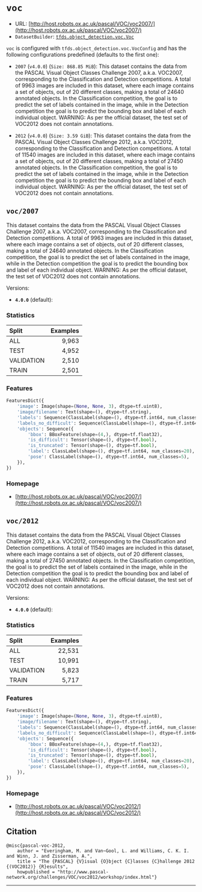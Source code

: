 <div itemscope itemtype="http://schema.org/Dataset">
  <div itemscope itemprop="includedInDataCatalog" itemtype="http://schema.org/DataCatalog">
    <meta itemprop="name" content="TensorFlow Datasets" />
  </div>

  <meta itemprop="name" content="voc" />
  <meta itemprop="description" content="This dataset contains the data from the PASCAL Visual Object Classes Challenge&#10;2007, a.k.a. VOC2007, corresponding to the Classification and Detection&#10;competitions.&#10;A total of 9963 images are included in this dataset, where each image&#10;contains a set of objects, out of 20 different classes, making a total of&#10;24640 annotated objects.&#10;In the Classification competition, the goal is to predict the set of labels&#10;contained in the image, while in the Detection competition the goal is to&#10;predict the bounding box and label of each individual object.&#10;WARNING: As per the official dataset, the test set of VOC2012 does not contain&#10;annotations.&#10;&#10;&#10;To use this dataset:&#10;&#10;```python&#10;import tensorflow_datasets as tfds&#10;&#10;ds = tfds.load(&#x27;voc&#x27;, split=&#x27;train&#x27;)&#10;for ex in ds.take(4):&#10;  print(ex)&#10;```&#10;&#10;See [the guide](https://www.tensorflow.org/datasets/overview) for more&#10;informations on [tensorflow_datasets](https://www.tensorflow.org/datasets).&#10;&#10;" />
  <meta itemprop="url" content="https://www.tensorflow.org/datasets/catalog/voc" />
  <meta itemprop="sameAs" content="http://host.robots.ox.ac.uk/pascal/VOC/voc2007/" />
  <meta itemprop="citation" content="@misc{pascal-voc-2007,&#10;    author = &quot;Everingham, M. and Van~Gool, L. and Williams, C. K. I. and Winn, J. and Zisserman, A.&quot;,&#10;    title = &quot;The {PASCAL} {V}isual {O}bject {C}lasses {C}hallenge 2007 {(VOC2007)} {R}esults&quot;,&#10;   howpublished = &quot;http://www.pascal-network.org/challenges/VOC/voc2007/workshop/index.html&quot;}&#10;" />
</div>

# `voc`

*   URL:
    [http://host.robots.ox.ac.uk/pascal/VOC/voc2007/](http://host.robots.ox.ac.uk/pascal/VOC/voc2007/)
*   `DatasetBuilder`:
    [`tfds.object_detection.voc.Voc`](https://github.com/tensorflow/datasets/tree/master/tensorflow_datasets/object_detection/voc.py)

`voc` is configured with `tfds.object_detection.voc.VocConfig` and has the
following configurations predefined (defaults to the first one):

*   `2007` (`v4.0.0`) (`Size: 868.85 MiB`): This dataset contains the data from
    the PASCAL Visual Object Classes Challenge 2007, a.k.a. VOC2007,
    corresponding to the Classification and Detection competitions. A total of
    9963 images are included in this dataset, where each image contains a set of
    objects, out of 20 different classes, making a total of 24640 annotated
    objects. In the Classification competition, the goal is to predict the set
    of labels contained in the image, while in the Detection competition the
    goal is to predict the bounding box and label of each individual object.
    WARNING: As per the official dataset, the test set of VOC2012 does not
    contain annotations.

*   `2012` (`v4.0.0`) (`Size: 3.59 GiB`): This dataset contains the data from
    the PASCAL Visual Object Classes Challenge 2012, a.k.a. VOC2012,
    corresponding to the Classification and Detection competitions. A total of
    11540 images are included in this dataset, where each image contains a set
    of objects, out of 20 different classes, making a total of 27450 annotated
    objects. In the Classification competition, the goal is to predict the set
    of labels contained in the image, while in the Detection competition the
    goal is to predict the bounding box and label of each individual object.
    WARNING: As per the official dataset, the test set of VOC2012 does not
    contain annotations.

## `voc/2007`

This dataset contains the data from the PASCAL Visual Object Classes Challenge
2007, a.k.a. VOC2007, corresponding to the Classification and Detection
competitions. A total of 9963 images are included in this dataset, where each
image contains a set of objects, out of 20 different classes, making a total of
24640 annotated objects. In the Classification competition, the goal is to
predict the set of labels contained in the image, while in the Detection
competition the goal is to predict the bounding box and label of each individual
object. WARNING: As per the official dataset, the test set of VOC2012 does not
contain annotations.

Versions:

*   **`4.0.0`** (default):

### Statistics

Split      | Examples
:--------- | -------:
ALL        | 9,963
TEST       | 4,952
VALIDATION | 2,510
TRAIN      | 2,501

### Features
```python
FeaturesDict({
    'image': Image(shape=(None, None, 3), dtype=tf.uint8),
    'image/filename': Text(shape=(), dtype=tf.string),
    'labels': Sequence(ClassLabel(shape=(), dtype=tf.int64, num_classes=20)),
    'labels_no_difficult': Sequence(ClassLabel(shape=(), dtype=tf.int64, num_classes=20)),
    'objects': Sequence({
        'bbox': BBoxFeature(shape=(4,), dtype=tf.float32),
        'is_difficult': Tensor(shape=(), dtype=tf.bool),
        'is_truncated': Tensor(shape=(), dtype=tf.bool),
        'label': ClassLabel(shape=(), dtype=tf.int64, num_classes=20),
        'pose': ClassLabel(shape=(), dtype=tf.int64, num_classes=5),
    }),
})
```

### Homepage

*   [http://host.robots.ox.ac.uk/pascal/VOC/voc2007/](http://host.robots.ox.ac.uk/pascal/VOC/voc2007/)

## `voc/2012`

This dataset contains the data from the PASCAL Visual Object Classes Challenge
2012, a.k.a. VOC2012, corresponding to the Classification and Detection
competitions. A total of 11540 images are included in this dataset, where each
image contains a set of objects, out of 20 different classes, making a total of
27450 annotated objects. In the Classification competition, the goal is to
predict the set of labels contained in the image, while in the Detection
competition the goal is to predict the bounding box and label of each individual
object. WARNING: As per the official dataset, the test set of VOC2012 does not
contain annotations.

Versions:

*   **`4.0.0`** (default):

### Statistics

Split      | Examples
:--------- | -------:
ALL        | 22,531
TEST       | 10,991
VALIDATION | 5,823
TRAIN      | 5,717

### Features
```python
FeaturesDict({
    'image': Image(shape=(None, None, 3), dtype=tf.uint8),
    'image/filename': Text(shape=(), dtype=tf.string),
    'labels': Sequence(ClassLabel(shape=(), dtype=tf.int64, num_classes=20)),
    'labels_no_difficult': Sequence(ClassLabel(shape=(), dtype=tf.int64, num_classes=20)),
    'objects': Sequence({
        'bbox': BBoxFeature(shape=(4,), dtype=tf.float32),
        'is_difficult': Tensor(shape=(), dtype=tf.bool),
        'is_truncated': Tensor(shape=(), dtype=tf.bool),
        'label': ClassLabel(shape=(), dtype=tf.int64, num_classes=20),
        'pose': ClassLabel(shape=(), dtype=tf.int64, num_classes=5),
    }),
})
```

### Homepage

*   [http://host.robots.ox.ac.uk/pascal/VOC/voc2012/](http://host.robots.ox.ac.uk/pascal/VOC/voc2012/)

## Citation

```
@misc{pascal-voc-2012,
    author = "Everingham, M. and Van~Gool, L. and Williams, C. K. I. and Winn, J. and Zisserman, A.",
    title = "The {PASCAL} {V}isual {O}bject {C}lasses {C}hallenge 2012 {(VOC2012)} {R}esults",
    howpublished = "http://www.pascal-network.org/challenges/VOC/voc2012/workshop/index.html"}
```

--------------------------------------------------------------------------------
